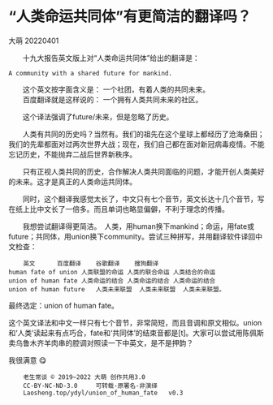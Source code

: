 “人类命运共同体”有更简洁的翻译吗？
=================================
大萌	20220401

　　十九大报告英文版上对“人类命运共同体”给出的翻译是：

	A community with a shared future for mankind.

　　这个英文按字面含义是：	一个社团，有着人类的共同未来。  
　　百度翻译就是这样说的：	一个拥有人类共同未来的社区。

　　这个译法强调了future/未来，但是忽略了历史。

　　人类有共同的历史吗？当然有。我们的祖先在这个星球上都经历了沧海桑田；我们的先辈都面对过两次世界大战；现在，我们自己都在面对新冠病毒疫情。不能忘记历史，不能抛弃二战后世界新秩序。

　　只有正视人类共同的历史，合作解决人类共同面临的问题，才能开创人类美好的未来。这才是真正的人类命运共同体。

　　同时，这个翻译我感觉太长了，中文只有七个音节，英文长达十几个音节，写在纸上比中文长了一倍多。而且单词也略显偏僻，不利于理念的传播。

　　我想尝试翻译得更简洁。　人类，用human换下mankind；命运，用fate或future；共同体，用union换下community。尝试三种拼写，并用翻译软件译回中文检查：

		英文		百度翻译 	谷歌翻译 	搜狗翻译
	human fate of union	人类联盟的命运	人类的联合命运	人类结合的命运
	union of human fate	人类命运的结合	人类命运的结合	人类命运的结合
	union of human future	人类未来联盟 	人类未来联盟	人类未来联盟。

最终选定：union of human fate。

这个英文译法和中文一样只有七个音节，非常简短，而且音调和原文相似。union和‘人类’读起来有点巧合，fate和‘共同体’的结束音都是[t]。大家可以尝试用陈佩斯卖乌鲁木齐羊肉串的腔调对照读一下中英文，是不是押韵？

我很满意 😋


```
	老生常谈 © 2019~2022 大萌 创作共用3.0
	CC-BY-NC-ND-3.0 	可转载-原署名-非演绎
	Laosheng.top/ydyl/union_of_human_fate	v0.3
```
